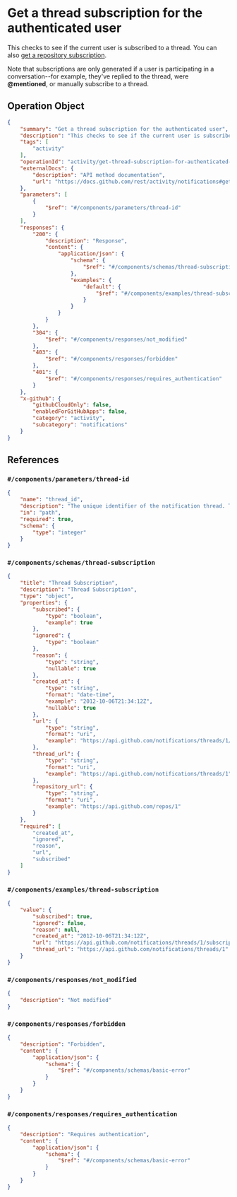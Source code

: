 # Get a thread subscription for the authenticated user

This checks to see if the current user is subscribed to a thread. You can also [get a repository subscription](https://docs.github.com/rest/activity/watching#get-a-repository-subscription).

Note that subscriptions are only generated if a user is participating in a conversation--for example, they've replied to the thread, were **@mentioned**, or manually subscribe to a thread.

## Operation Object

```json
{
    "summary": "Get a thread subscription for the authenticated user",
    "description": "This checks to see if the current user is subscribed to a thread. You can also [get a repository subscription](https://docs.github.com/rest/activity/watching#get-a-repository-subscription).\n\nNote that subscriptions are only generated if a user is participating in a conversation--for example, they've replied to the thread, were **@mentioned**, or manually subscribe to a thread.",
    "tags": [
        "activity"
    ],
    "operationId": "activity/get-thread-subscription-for-authenticated-user",
    "externalDocs": {
        "description": "API method documentation",
        "url": "https://docs.github.com/rest/activity/notifications#get-a-thread-subscription-for-the-authenticated-user"
    },
    "parameters": [
        {
            "$ref": "#/components/parameters/thread-id"
        }
    ],
    "responses": {
        "200": {
            "description": "Response",
            "content": {
                "application/json": {
                    "schema": {
                        "$ref": "#/components/schemas/thread-subscription"
                    },
                    "examples": {
                        "default": {
                            "$ref": "#/components/examples/thread-subscription"
                        }
                    }
                }
            }
        },
        "304": {
            "$ref": "#/components/responses/not_modified"
        },
        "403": {
            "$ref": "#/components/responses/forbidden"
        },
        "401": {
            "$ref": "#/components/responses/requires_authentication"
        }
    },
    "x-github": {
        "githubCloudOnly": false,
        "enabledForGitHubApps": false,
        "category": "activity",
        "subcategory": "notifications"
    }
}
```

## References

### `#/components/parameters/thread-id`

```json
{
    "name": "thread_id",
    "description": "The unique identifier of the notification thread. This corresponds to the value returned in the `id` field when you retrieve notifications (for example with the [`GET /notifications` operation](https://docs.github.com/rest/activity/notifications#list-notifications-for-the-authenticated-user)).",
    "in": "path",
    "required": true,
    "schema": {
        "type": "integer"
    }
}
```

### `#/components/schemas/thread-subscription`

```json
{
    "title": "Thread Subscription",
    "description": "Thread Subscription",
    "type": "object",
    "properties": {
        "subscribed": {
            "type": "boolean",
            "example": true
        },
        "ignored": {
            "type": "boolean"
        },
        "reason": {
            "type": "string",
            "nullable": true
        },
        "created_at": {
            "type": "string",
            "format": "date-time",
            "example": "2012-10-06T21:34:12Z",
            "nullable": true
        },
        "url": {
            "type": "string",
            "format": "uri",
            "example": "https://api.github.com/notifications/threads/1/subscription"
        },
        "thread_url": {
            "type": "string",
            "format": "uri",
            "example": "https://api.github.com/notifications/threads/1"
        },
        "repository_url": {
            "type": "string",
            "format": "uri",
            "example": "https://api.github.com/repos/1"
        }
    },
    "required": [
        "created_at",
        "ignored",
        "reason",
        "url",
        "subscribed"
    ]
}
```

### `#/components/examples/thread-subscription`

```json
{
    "value": {
        "subscribed": true,
        "ignored": false,
        "reason": null,
        "created_at": "2012-10-06T21:34:12Z",
        "url": "https://api.github.com/notifications/threads/1/subscription",
        "thread_url": "https://api.github.com/notifications/threads/1"
    }
}
```

### `#/components/responses/not_modified`

```json
{
    "description": "Not modified"
}
```

### `#/components/responses/forbidden`

```json
{
    "description": "Forbidden",
    "content": {
        "application/json": {
            "schema": {
                "$ref": "#/components/schemas/basic-error"
            }
        }
    }
}
```

### `#/components/responses/requires_authentication`

```json
{
    "description": "Requires authentication",
    "content": {
        "application/json": {
            "schema": {
                "$ref": "#/components/schemas/basic-error"
            }
        }
    }
}
```